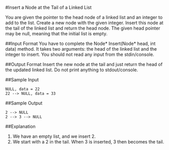 #Insert a Node at the Tail of a Linked List

You are given the pointer to the head node of a linked list and an integer to add to the list. Create a new node with the given integer. Insert this node at the tail of the linked list and return the head node. The given head pointer may be null, meaning that the initial list is empty.

##Input Format 
You have to complete the Node* Insert(Node* head, int data) method. It takes two arguments: the head of the linked list and the integer to insert. You should not read any input from the stdin/console.

##Output Format 
Insert the new node at the tail and just return the head of the updated linked list. Do not print anything to stdout/console.

##Sample Input

```
NULL, data = 22 
22 --> NULL, data = 33
```

##Sample Output

```
2 --> NULL  
2 --> 3 --> NULL  
```

##Explanation 
1. We have an empty list, and we insert 2.   
2. We start with a 2 in the tail. When 3 is inserted, 3 then becomes the tail.  


